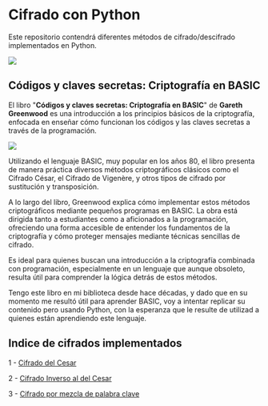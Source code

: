 # Cifrado con Python
Este repositorio contendrá diferentes métodos de cifrado/descifrado implementados en Python.

<span><img src="https://img.shields.io/badge/Python-FFD43B?style=for-the-badge&logo=python&logoColor=blue"/></span>

## Códigos y claves secretas: Criptografía en BASIC

El libro "**Códigos y claves secretas: Criptografía en BASIC**" de **Gareth Greenwood** es una introducción a los principios básicos de la criptografía, enfocada en enseñar cómo funcionan los códigos y las claves secretas a través de la programación. 

<span><img src="https://github.com/user-attachments/assets/eb5f6170-69c0-47b2-b0bb-c30b4e12f6ea"/></span>

Utilizando el lenguaje BASIC, muy popular en los años 80, el libro presenta de manera práctica diversos métodos criptográficos clásicos como el Cifrado César, el Cifrado de Vigenère, y otros tipos de cifrado por sustitución y transposición.

A lo largo del libro, Greenwood explica cómo implementar estos métodos criptográficos mediante pequeños programas en BASIC. La obra está dirigida tanto a estudiantes como a aficionados a la programación, ofreciendo una forma accesible de entender los fundamentos de la criptografía y cómo proteger mensajes mediante técnicas sencillas de cifrado.

Es ideal para quienes buscan una introducción a la criptografía combinada con programación, especialmente en un lenguaje que aunque obsoleto, resulta útil para comprender la lógica detrás de estos métodos.

Tengo este libro en mi biblioteca desde hace décadas, y dado que en su momento me resultó útil para aprender BASIC, voy a intentar replicar su contenido pero usando Python, con la esperanza que le resulte de utilizad a quienes están aprendiendo este lenguaje.

## Indice de cifrados implementados

1 - [Cifrado del Cesar](https://github.com/VintaBytes/Cifrado-Con-Python/tree/main/Cesar#readme)

2 - [Cifrado Inverso al del Cesar](https://github.com/VintaBytes/Cifrado-Con-Python/blob/main/Cesar%20inverso/README.md)

3 - [Cifrado por mezcla de palabra clave](https://github.com/VintaBytes/Cifrado-Con-Python/commit/82d0026130c643704219bbb8e135bbd437b395ad)
